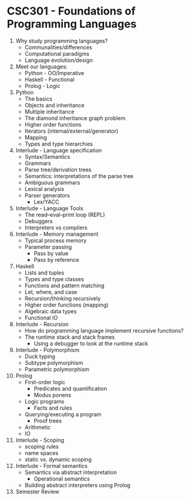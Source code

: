 # CSC301 - Foundations of Programming Languages

1. Why study programming languages?
    * Communalities/differences
    * Computational paradigms
    * Language evolution/design
1. Meet our languages:
    * Python - OO/Imperative
    * Haskell - Functional
    * Prolog - Logic
1. Python
    * The basics
    * Objects and inheritance
    * Multiple inheritance
    * The diamond inheritance graph problem
    * Higher order functions
    * Iterators (internal/external/generator)
    * Mapping
    * Types and type hierarchies
1. Interlude - Language specification
    * Syntax/Semantics
    * Grammars
    * Parse tree/derivation trees
    * Semantics: interpretations of the parse tree
    * Ambiguous grammars
    * Lexical analysis
    * Parser generators
      * Lex/YACC
1. Interlude - Language Tools
    * The read–eval–print loop (REPL)
    * Debuggers
    * Interpreters vs compilers
1. Interlude - Memory management
    * Typical process memory
    * Parameter passing
      * Pass by value
      * Pass by reference
1. Haskell
    * Lists and tuples
    * Types and type classes
    * Functions and pattern matching
    * Let, where, and case
    * Recursion/thinking recursively
    * Higher order functions (mapping)
    * Algebraic data types
    * Functional IO
1. Interlude - Recursion
    * How do programming language implement recursive functions?
    * The runtime stack and stack frames
      * Using a debugger to look at the runtime stack
1. Interlude - Polymorphism
    * Duck typing
    * Subtype polymorphism
    * Parametric polymorphism
1. Prolog
    * First-order logic
      * Predicates and quantification
      * Modus ponens
    * Logic programs
      * Facts and rules
    * Querying/executing a program
      * Proof trees
    * Arithmetic
    * IO
1. Interlude - Scoping
    * scoping rules
    * name spaces
    * static vs. dynamic scoping
1. Interlude - Formal semantics
    * Semantics via abstract interpretation
      * Operational semantics
    * Building abstract interpreters using Prolog
1. Semester Review
